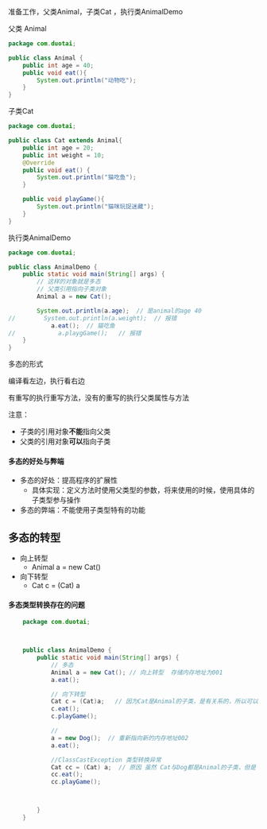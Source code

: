 准备工作，父类Animal，子类Cat ，执行类AnimalDemo

父类 Animal

```java
package com.duotai;

public class Animal {
    public int age = 40;
    public void eat(){
        System.out.println("动物吃");
    }
}

```

子类Cat

```java
package com.duotai;

public class Cat extends Animal{
    public int age = 20;
    public int weight = 10;
    @Override
    public void eat() {
        System.out.println("猫吃鱼");
    }

    public void playGame(){
        System.out.println("猫咪玩捉迷藏");
    }
}

```



执行类AnimalDemo

```java
package com.duotai;

public class AnimalDemo {
    public static void main(String[] args) {
        // 这样的对象就是多态
        // 父类引用指向子类对象
        Animal a = new Cat();

        System.out.println(a.age);  // 是animal的age 40
//        System.out.println(a.weight);  // 报错
            a.eat();  // 猫吃鱼
//            a.playgGame();   // 报错
    }
}

```

多态的形式

编译看左边，执行看右边

有重写的执行重写方法，没有的重写的执行父类属性与方法

注意：

- 子类的引用对象**不能**指向父类
- 父类的引用对象**可以**指向子类

#### 多态的好处与弊端

- 多态的好处：提高程序的扩展性
  - 具体实现：定义方法时使用父类型的参数，将来使用的时候，使用具体的子类型参与操作
- 多态的弊端：不能使用子类型特有的功能

## 多态的转型

- 向上转型
  - Animal  a = new Cat()  
- 向下转型
  - Cat c = (Cat) a

#### 多态类型转换存在的问题

```java
    package com.duotai;



    public class AnimalDemo {
        public static void main(String[] args) {
            // 多态
            Animal a = new Cat(); // 向上转型  存储内存地址为001
            a.eat();

            // 向下转型
            Cat c = (Cat)a;   // 因为Cat是Animal的子类，是有关系的，所以可以向下转型
            c.eat();
            c.playGame();

            //
            a = new Dog();  // 重新指向新的内存地址002
            a.eat();

            //ClassCastException 类型转换异常
            Cat cc = (Cat) a;  // 原因 虽然 Cat与Dog都是Animal的子类，但是 Cat与Dog没有关联，不能相互转换
            cc.eat();
            cc.playGame();



        }
    }

```

